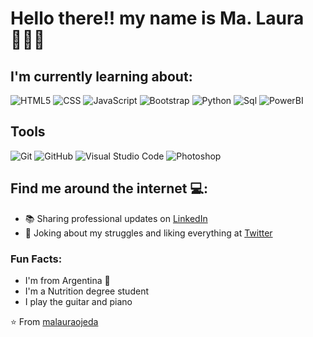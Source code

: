 # Hello there!! my name is Ma. Laura 👩🏻‍💻

## I'm currently learning about:
![HTML5](https://img.shields.io/badge/-HTML5-333333?style=flat&logo=HTML5)
![CSS](https://img.shields.io/badge/-CSS-333333?style=flat&logo=CSS3&logoColor=1572B6)
![JavaScript](https://img.shields.io/badge/-JavaScript-333333?style=flat&logo=javascript)
![Bootstrap](https://img.shields.io/badge/-Bootstrap-333333?style=flat&logo=bootstrap&logoColor=563D7C)
![Python](https://img.shields.io/badge/-Python-333333?style=flat&logo=python)
![Sql](https://img.shields.io/badge/-Sql-333333?style=flat&logo=Sql)
![PowerBI](https://img.shields.io/badge/-PowerBI-333333?style=flat&logo=PowerBI)

## Tools
![Git](https://img.shields.io/badge/-Git-333333?style=flat&logo=git)
![GitHub](https://img.shields.io/badge/-GitHub-333333?style=flat&logo=github)
![Visual Studio Code](https://img.shields.io/badge/-Visual%20Studio%20Code-333333?style=flat&logo=visual-studio-code&logoColor=007ACC)
![Photoshop](https://img.shields.io/badge/-Photoshop-333333?style=flat&logo=adobe-photoshop)

## Find me around the internet 💻:
- 📚 Sharing professional updates on <a href="https://www.linkedin.com/in/ojeda93/">LinkedIn</a>
- 🐣 Joking about my struggles and liking everything at <a href="https://twitter.com/JustMalau/">Twitter</a>

### Fun Facts:
- I'm from Argentina 🧉
- I'm a Nutrition degree student
- I play the guitar and piano

⭐️ From [malauraojeda](https://github.com/malauraojeda)

